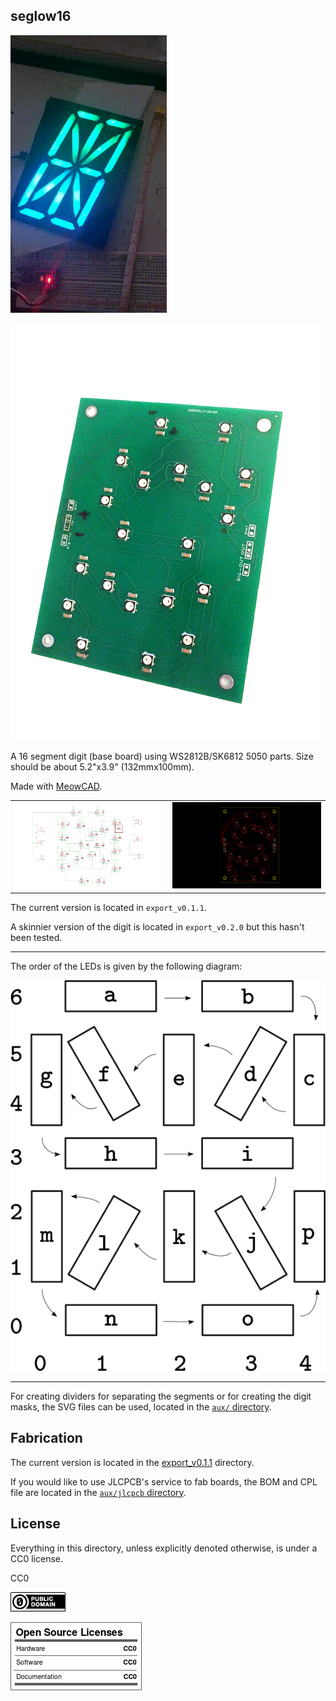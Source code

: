 seglow16
---

[![16seg demo](img/seg16_diffusor_test.gif)](https://www.youtube.com/watch?v=fP0ltvnkAXw)


![seg16 board](img/seg16_assembled.1.jpg)

A 16 segment digit (base board) using WS2812B/SK6812 5050 parts.
Size should be about 5.2"x3.9" (132mmx100mm).

Made with [MeowCAD](https://meowcad.com/project?projectId=4983569d-bf97-47ea-8737-0bbebbcf3797).

| | |
|---|---|
| ![sch](img/seg16-sch.png) | ![brd](img/seg16-brd.png) |

The current version is located in `export_v0.1.1`.

A skinnier version of the digit is located in `export_v0.2.0` but this hasn't been tested.

---

The order of the LEDs is given by the following diagram:

![seg6 LED order](img/seg16-LED-order.png)

---

For creating dividers for separating the segments or for creating the digit masks,
the SVG files can be used, located in the [`aux/` directory](https://github.com/abetusk/seglow16/blob/main/aux).

Fabrication
---

The current version is located in the [export_v0.1.1](https://github.com/abetusk/seglow16/blob/main/export_v0.1.1/gerber/seg16_v0.1.1.zip)
directory.

If you would like to use JLCPCB's service to fab boards, the BOM and CPL file are located in
the [`aux/jlcpcb` directory](https://github.com/abetusk/seglow16/blob/main/aux/jlcpcb).

License
---

Everything in this directory, unless explicitly denoted otherwise, is
under a CC0 license.

CC0

[![CC0](img/cc0_88x31.png)](https://creativecommons.org/publicdomain/zero/1.0/)

![cc0](img/oshw_facts.png)
